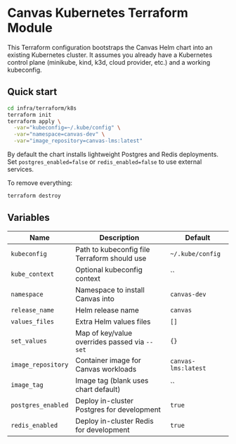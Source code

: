 # Canvas Kubernetes Terraform Module

This Terraform configuration bootstraps the Canvas Helm chart into an existing
Kubernetes cluster. It assumes you already have a Kubernetes control plane
(minikube, kind, k3d, cloud provider, etc.) and a working kubeconfig.

## Quick start

```bash
cd infra/terraform/k8s
terraform init
terraform apply \
  -var="kubeconfig=~/.kube/config" \
  -var="namespace=canvas-dev" \
  -var="image_repository=canvas-lms:latest"
```

By default the chart installs lightweight Postgres and Redis deployments. Set
`postgres_enabled=false` or `redis_enabled=false` to use external services.

To remove everything:

```bash
terraform destroy
```

## Variables

| Name | Description | Default |
| --- | --- | --- |
| `kubeconfig` | Path to kubeconfig file Terraform should use | `~/.kube/config` |
| `kube_context` | Optional kubeconfig context | `` |
| `namespace` | Namespace to install Canvas into | `canvas-dev` |
| `release_name` | Helm release name | `canvas` |
| `values_files` | Extra Helm values files | `[]` |
| `set_values` | Map of key/value overrides passed via `--set` | `{}` |
| `image_repository` | Container image for Canvas workloads | `canvas-lms:latest` |
| `image_tag` | Image tag (blank uses chart default) | `` |
| `postgres_enabled` | Deploy in-cluster Postgres for development | `true` |
| `redis_enabled` | Deploy in-cluster Redis for development | `true` |
